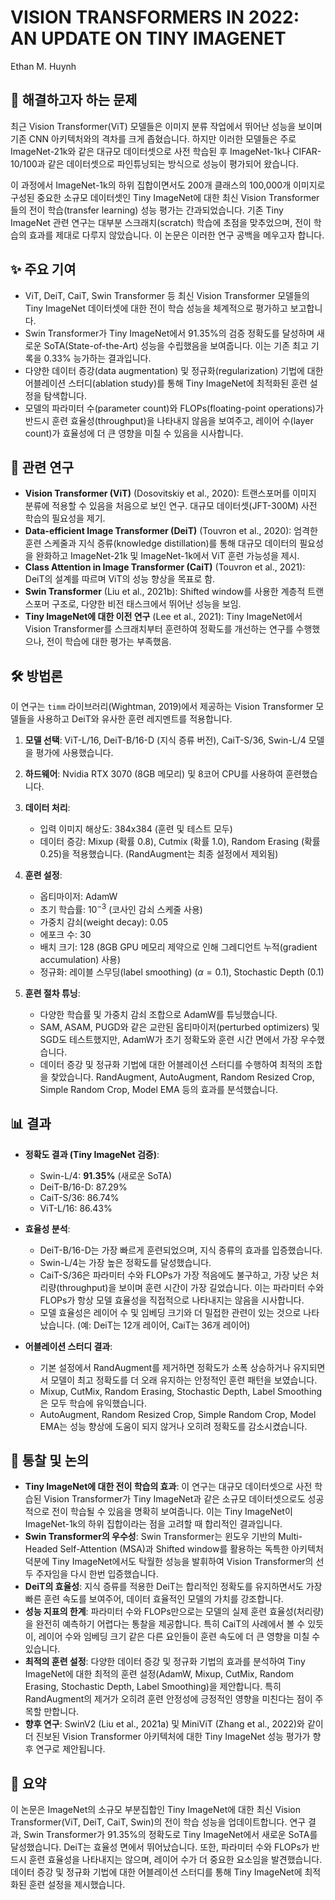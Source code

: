 # VISION TRANSFORMERS IN 2022: AN UPDATE ON TINY IMAGENET

Ethan M. Huynh

## 🧩 해결하고자 하는 문제

최근 Vision Transformer(ViT) 모델들은 이미지 분류 작업에서 뛰어난 성능을 보이며 기존 CNN 아키텍처와의 격차를 크게 좁혔습니다. 하지만 이러한 모델들은 주로 ImageNet-21k와 같은 대규모 데이터셋으로 사전 학습된 후 ImageNet-1k나 CIFAR-10/100과 같은 데이터셋으로 파인튜닝되는 방식으로 성능이 평가되어 왔습니다.

이 과정에서 ImageNet-1k의 하위 집합이면서도 200개 클래스의 100,000개 이미지로 구성된 중요한 소규모 데이터셋인 Tiny ImageNet에 대한 최신 Vision Transformer들의 전이 학습(transfer learning) 성능 평가는 간과되었습니다. 기존 Tiny ImageNet 관련 연구는 대부분 스크래치(scratch) 학습에 초점을 맞추었으며, 전이 학습의 효과를 제대로 다루지 않았습니다. 이 논문은 이러한 연구 공백을 메우고자 합니다.

## ✨ 주요 기여

- ViT, DeiT, CaiT, Swin Transformer 등 최신 Vision Transformer 모델들의 Tiny ImageNet 데이터셋에 대한 전이 학습 성능을 체계적으로 평가하고 보고합니다.
- Swin Transformer가 Tiny ImageNet에서 91.35%의 검증 정확도를 달성하며 새로운 SoTA(State-of-the-Art) 성능을 수립했음을 보여줍니다. 이는 기존 최고 기록을 0.33% 능가하는 결과입니다.
- 다양한 데이터 증강(data augmentation) 및 정규화(regularization) 기법에 대한 어블레이션 스터디(ablation study)를 통해 Tiny ImageNet에 최적화된 훈련 설정을 탐색합니다.
- 모델의 파라미터 수(parameter count)와 FLOPs(floating-point operations)가 반드시 훈련 효율성(throughput)을 나타내지 않음을 보여주고, 레이어 수(layer count)가 효율성에 더 큰 영향을 미칠 수 있음을 시사합니다.

## 📎 관련 연구

- **Vision Transformer (ViT)** (Dosovitskiy et al., 2020): 트랜스포머를 이미지 분류에 적용할 수 있음을 처음으로 보인 연구. 대규모 데이터셋(JFT-300M) 사전 학습의 필요성을 제기.
- **Data-efficient Image Transformer (DeiT)** (Touvron et al., 2020): 엄격한 훈련 스케줄과 지식 증류(knowledge distillation)를 통해 대규모 데이터의 필요성을 완화하고 ImageNet-21k 및 ImageNet-1k에서 ViT 훈련 가능성을 제시.
- **Class Attention in Image Transformer (CaiT)** (Touvron et al., 2021): DeiT의 설계를 따르며 ViT의 성능 향상을 목표로 함.
- **Swin Transformer** (Liu et al., 2021b): Shifted window를 사용한 계층적 트랜스포머 구조로, 다양한 비전 태스크에서 뛰어난 성능을 보임.
- **Tiny ImageNet에 대한 이전 연구** (Lee et al., 2021): Tiny ImageNet에서 Vision Transformer를 스크래치부터 훈련하여 정확도를 개선하는 연구를 수행했으나, 전이 학습에 대한 평가는 부족했음.

## 🛠️ 방법론

이 연구는 `timm` 라이브러리(Wightman, 2019)에서 제공하는 Vision Transformer 모델들을 사용하고 DeiT와 유사한 훈련 레지멘트를 적용합니다.

1. **모델 선택**: ViT-L/16, DeiT-B/16-D (지식 증류 버전), CaiT-S/36, Swin-L/4 모델을 평가에 사용했습니다.
2. **하드웨어**: Nvidia RTX 3070 (8GB 메모리) 및 8코어 CPU를 사용하여 훈련했습니다.
3. **데이터 처리**:
   - 입력 이미지 해상도: 384x384 (훈련 및 테스트 모두)
   - 데이터 증강: Mixup (확률 0.8), Cutmix (확률 1.0), Random Erasing (확률 0.25)을 적용했습니다. (RandAugment는 최종 설정에서 제외됨)
4. **훈련 설정**:

   - 옵티마이저: AdamW
   - 초기 학습률: $10^{-3}$ (코사인 감쇠 스케줄 사용)
   - 가중치 감쇠(weight decay): 0.05
   - 에포크 수: 30
   - 배치 크기: 128 (8GB GPU 메모리 제약으로 인해 그레디언트 누적(gradient accumulation) 사용)
   - 정규화: 레이블 스무딩(label smoothing) ($\alpha=0.1$), Stochastic Depth (0.1)

5. **훈련 절차 튜닝**:
   - 다양한 학습률 및 가중치 감쇠 조합으로 AdamW를 튜닝했습니다.
   - SAM, ASAM, PUGD와 같은 교란된 옵티마이저(perturbed optimizers) 및 SGD도 테스트했지만, AdamW가 초기 정확도와 훈련 시간 면에서 가장 우수했습니다.
   - 데이터 증강 및 정규화 기법에 대한 어블레이션 스터디를 수행하여 최적의 조합을 찾았습니다. RandAugment, AutoAugment, Random Resized Crop, Simple Random Crop, Model EMA 등의 효과를 분석했습니다.

## 📊 결과

- **정확도 결과 (Tiny ImageNet 검증)**:

  - Swin-L/4: **91.35%** (새로운 SoTA)
  - DeiT-B/16-D: 87.29%
  - CaiT-S/36: 86.74%
  - ViT-L/16: 86.43%

- **효율성 분석**:

  - DeiT-B/16-D는 가장 빠르게 훈련되었으며, 지식 증류의 효과를 입증했습니다.
  - Swin-L/4는 가장 높은 정확도를 달성했습니다.
  - CaiT-S/36은 파라미터 수와 FLOPs가 가장 적음에도 불구하고, 가장 낮은 처리량(throughput)을 보이며 훈련 시간이 가장 길었습니다. 이는 파라미터 수와 FLOPs가 항상 모델 효율성을 직접적으로 나타내지는 않음을 시사합니다.
  - 모델 효율성은 레이어 수 및 임베딩 크기와 더 밀접한 관련이 있는 것으로 나타났습니다. (예: DeiT는 12개 레이어, CaiT는 36개 레이어)

- **어블레이션 스터디 결과**:
  - 기본 설정에서 RandAugment를 제거하면 정확도가 소폭 상승하거나 유지되면서 모델이 최고 정확도를 더 오래 유지하는 안정적인 훈련 패턴을 보였습니다.
  - Mixup, CutMix, Random Erasing, Stochastic Depth, Label Smoothing은 모두 학습에 유익했습니다.
  - AutoAugment, Random Resized Crop, Simple Random Crop, Model EMA는 성능 향상에 도움이 되지 않거나 오히려 정확도를 감소시켰습니다.

## 🧠 통찰 및 논의

- **Tiny ImageNet에 대한 전이 학습의 효과**: 이 연구는 대규모 데이터셋으로 사전 학습된 Vision Transformer가 Tiny ImageNet과 같은 소규모 데이터셋으로도 성공적으로 전이 학습될 수 있음을 명확히 보여줍니다. 이는 Tiny ImageNet이 ImageNet-1k의 하위 집합이라는 점을 고려할 때 합리적인 결과입니다.
- **Swin Transformer의 우수성**: Swin Transformer는 윈도우 기반의 Multi-Headed Self-Attention (MSA)과 Shifted window를 활용하는 독특한 아키텍처 덕분에 Tiny ImageNet에서도 탁월한 성능을 발휘하여 Vision Transformer의 선두 주자임을 다시 한번 입증했습니다.
- **DeiT의 효율성**: 지식 증류를 적용한 DeiT는 합리적인 정확도를 유지하면서도 가장 빠른 훈련 속도를 보여주어, 데이터 효율적인 모델의 가치를 강조합니다.
- **성능 지표의 한계**: 파라미터 수와 FLOPs만으로는 모델의 실제 훈련 효율성(처리량)을 완전히 예측하기 어렵다는 통찰을 제공합니다. 특히 CaiT의 사례에서 볼 수 있듯이, 레이어 수와 임베딩 크기 같은 다른 요인들이 훈련 속도에 더 큰 영향을 미칠 수 있습니다.
- **최적의 훈련 설정**: 다양한 데이터 증강 및 정규화 기법의 효과를 분석하여 Tiny ImageNet에 대한 최적의 훈련 설정(AdamW, Mixup, CutMix, Random Erasing, Stochastic Depth, Label Smoothing)을 제안합니다. 특히 RandAugment의 제거가 오히려 훈련 안정성에 긍정적인 영향을 미친다는 점이 주목할 만합니다.
- **향후 연구**: SwinV2 (Liu et al., 2021a) 및 MiniViT (Zhang et al., 2022)와 같이 더 진보된 Vision Transformer 아키텍처에 대한 Tiny ImageNet 성능 평가가 향후 연구로 제안됩니다.

## 📌 요약

이 논문은 ImageNet의 소규모 부분집합인 Tiny ImageNet에 대한 최신 Vision Transformer(ViT, DeiT, CaiT, Swin)의 전이 학습 성능을 업데이트합니다. 연구 결과, Swin Transformer가 91.35%의 정확도로 Tiny ImageNet에서 새로운 SoTA를 달성했습니다. DeiT는 효율성 면에서 뛰어났습니다. 또한, 파라미터 수와 FLOPs가 반드시 훈련 효율성을 나타내지는 않으며, 레이어 수가 더 중요한 요소임을 발견했습니다. 데이터 증강 및 정규화 기법에 대한 어블레이션 스터디를 통해 Tiny ImageNet에 최적화된 훈련 설정을 제시했습니다.
